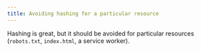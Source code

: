 ```yaml
---
title: Avoiding hashing for a particular resource
---
```


Hashing is great, but it should be avoided for particular resources (`robots.txt`, `index.html`, a service worker).
